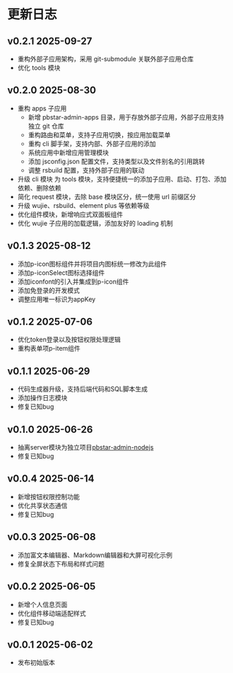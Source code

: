 # 更新日志

## v0.2.1 2025-09-27

- 重构外部子应用架构，采用 git-submodule 关联外部子应用仓库
- 优化 tools 模块

## v0.2.0 2025-08-30

- 重构 apps 子应用
  - 新增 pbstar-admin-apps 目录，用于存放外部子应用，外部子应用支持独立 git 仓库
  - 重构路由和菜单，支持子应用切换，按应用加载菜单
  - 重构 cli 脚手架，支持内部、外部子应用的添加
  - 系统应用中新增应用管理模块
  - 添加 jsconfig.json 配置文件，支持类型以及文件别名的引用跳转
  - 调整 rsbuild 配置，支持外部子应用的联动
- 升级 cli 模块 为 tools 模块，支持便捷统一的添加子应用、启动、打包、添加依赖、删除依赖
- 简化 request 模块，去除 base 模块区分，统一使用 url 前缀区分
- 升级 wujie、rsbuild、element plus 等依赖等级
- 优化组件模块，新增响应式双面板组件
- 优化 wujie 子应用的加载逻辑，添加友好的 loading 机制

## v0.1.3 2025-08-12

- 添加p-icon图标组件并将项目内图标统一修改为此组件
- 添加p-iconSelect图标选择组件
- 添加iconfont的引入并集成到p-icon组件
- 添加免登录的开发模式
- 调整应用唯一标识为appKey

## v0.1.2 2025-07-06

- 优化token登录以及按钮权限处理逻辑
- 重构表单项p-item组件

## v0.1.1 2025-06-29

- 代码生成器升级，支持后端代码和SQL脚本生成
- 添加操作日志模块
- 修复已知bug

## v0.1.0 2025-06-26

- 抽离server模块为独立项目[pbstar-admin-nodejs](https://github.com/pbstar/pbstar-admin-nodejs)
- 修复已知bug

## v0.0.4 2025-06-14

- 新增按钮权限控制功能
- 优化共享状态通信
- 修复已知bug

## v0.0.3 2025-06-08

- 添加富文本编辑器、Markdown编辑器和大屏可视化示例
- 修复全屏状态下布局和样式问题

## v0.0.2 2025-06-05

- 新增个人信息页面
- 优化组件移动端适配样式
- 修复已知bug

## v0.0.1 2025-06-02

- 发布初始版本
